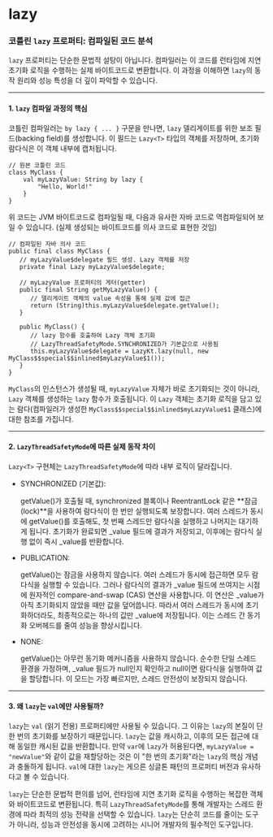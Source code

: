 # lazy

### 코틀린 `lazy` 프로퍼티: 컴파일된 코드 분석

`lazy` 프로퍼티는 단순한 문법적 설탕이 아닙니다. 컴파일러는 이 코드를 런타임에 지연 초기화 로직을 수행하는 실제 바이트코드로 변환합니다. 이 과정을 이해하면 `lazy`의 동작 원리와 성능 특성을 더 깊이 파악할 수 있습니다.

***

#### 1. `lazy` 컴파일 과정의 핵심

코틀린 컴파일러는 `by lazy { ... }` 구문을 만나면, `lazy` 델리게이트를 위한 보조 필드(backing field)를 생성합니다. 이 필드는 `Lazy<T>` 타입의 객체를 저장하며, 초기화 람다식은 이 객체 내부에 캡처됩니다.

```
// 원본 코틀린 코드
class MyClass {
    val myLazyValue: String by lazy {
        "Hello, World!"
    }
}
```

위 코드는 JVM 바이트코드로 컴파일될 때, 다음과 유사한 자바 코드로 역컴파일되어 보일 수 있습니다. (실제 생성되는 바이트코드를 의사 코드로 표현한 것임)

```
// 컴파일된 자바 의사 코드
public final class MyClass {
   // myLazyValue$delegate 필드 생성. Lazy 객체를 저장
   private final Lazy myLazyValue$delegate;

   // myLazyValue 프로퍼티의 게터(getter)
   public final String getMyLazyValue() {
      // 델리게이트 객체의 value 속성을 통해 실제 값에 접근
      return (String)this.myLazyValue$delegate.getValue();
   }

   public MyClass() {
      // lazy 함수를 호출하여 Lazy 객체 초기화
      // LazyThreadSafetyMode.SYNCHRONIZED가 기본값으로 사용됨
      this.myLazyValue$delegate = LazyKt.lazy(null, new MyClass$$special$$inlined$myLazyValue$1());
   }
}
```

`MyClass`의 인스턴스가 생성될 때, `myLazyValue` 자체가 바로 초기화되는 것이 아니라, `Lazy` 객체를 생성하는 `lazy` 함수가 호출됩니다. 이 `Lazy` 객체는 초기화 로직을 담고 있는 람다(컴파일러가 생성한 `MyClass$$special$$inlined$myLazyValue$1` 클래스)에 대한 참조를 가집니다.

***

#### 2. `LazyThreadSafetyMode`에 따른 실제 동작 차이

`Lazy<T>` 구현체는 `LazyThreadSafetyMode`에 따라 내부 로직이 달라집니다.

*   SYNCHRONIZED (기본값):

    getValue()가 호출될 때, synchronized 블록이나 ReentrantLock 같은 \*\*잠금(lock)\*\*을 사용하여 람다식이 한 번만 실행되도록 보장합니다. 여러 스레드가 동시에 getValue()를 호출해도, 첫 번째 스레드만 람다식을 실행하고 나머지는 대기하게 됩니다. 초기화가 완료되면 \_value 필드에 결과가 저장되고, 이후에는 람다식 실행 없이 즉시 \_value를 반환합니다.
*   PUBLICATION:

    getValue()는 잠금을 사용하지 않습니다. 여러 스레드가 동시에 접근하면 모두 람다식을 실행할 수 있습니다. 그러나 람다식의 결과가 \_value 필드에 쓰여지는 시점에 원자적인 compare-and-swap (CAS) 연산을 사용합니다. 이 연산은 \_value가 아직 초기화되지 않았을 때만 값을 덮어씁니다. 따라서 여러 스레드가 동시에 초기화하더라도, 최종적으로는 하나의 값만 \_value에 저장됩니다. 이는 스레드 간 동기화 오버헤드를 줄여 성능을 향상시킵니다.
*   NONE:

    getValue()는 아무런 동기화 메커니즘을 사용하지 않습니다. 순수한 단일 스레드 환경을 가정하며, \_value 필드가 null인지 확인하고 null이면 람다식을 실행하여 값을 할당합니다. 이 모드는 가장 빠르지만, 스레드 안전성이 보장되지 않습니다.

***

#### 3. 왜 `lazy`는 `val`에만 사용될까?

`lazy`는 `val` (읽기 전용) 프로퍼티에만 사용될 수 있습니다. 그 이유는 `lazy`의 본질이 단 한 번의 초기화를 보장하기 때문입니다. `lazy`는 값을 캐시하고, 이후의 모든 접근에 대해 동일한 캐시된 값을 반환합니다. 만약 `var`에 `lazy`가 허용된다면, `myLazyValue = "newValue"`와 같이 값을 재할당하는 것은 이 "한 번의 초기화"라는 `lazy`의 핵심 개념과 충돌하게 됩니다. `val`에 대한 `lazy`는 게으른 싱글톤 패턴의 프로퍼티 버전과 유사하다고 볼 수 있습니다.

`lazy`는 단순한 문법적 편의를 넘어, 런타임에 지연 초기화 로직을 수행하는 복잡한 객체와 바이트코드로 변환됩니다. 특히 `LazyThreadSafetyMode`를 통해 개발자는 스레드 환경에 따라 최적의 성능 전략을 선택할 수 있습니다. `lazy`는 단순히 코드를 줄이는 도구가 아니라, 성능과 안전성을 동시에 고려하는 시니어 개발자의 필수적인 도구입니다.
